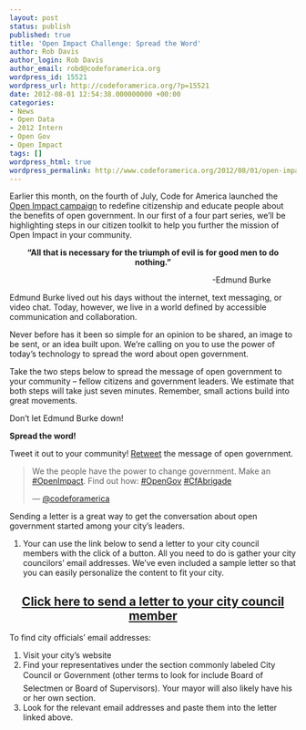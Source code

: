 ```yaml
---
layout: post
status: publish
published: true
title: 'Open Impact Challenge: Spread the Word'
author: Rob Davis
author_login: Rob Davis
author_email: robd@codeforamerica.org
wordpress_id: 15521
wordpress_url: http://codeforamerica.org/?p=15521
date: 2012-08-01 12:54:38.000000000 +00:00
categories:
- News
- Open Data
- 2012 Intern
- Open Gov
- Open Impact
tags: []
wordpress_html: true
wordpress_permalink: http://www.codeforamerica.org/2012/08/01/open-impact-challenge-spread-the-word/
---
```


<p>Earlier this month, on the fourth of July, Code for America launched the <a href="http://openimpact.us/">Open Impact campaign</a> to redefine citizenship and educate people about the benefits of open government. In our first of a four part series, we’ll be highlighting steps in our citizen toolkit to help you further the mission of Open Impact in your community.</p>
<p style="text-align: center;"><strong>“All that is necessary for the triumph of evil is for good men to do nothing.”</strong></p>
<p dir="ltr" style="text-align: center;">                                                                               -Edmund Burke</p>
<p>Edmund Burke lived out his days without the internet, text messaging, or video chat. Today, however, we live in a world defined by accessible communication and collaboration.</p>
<p>Never before has it been so simple for an opinion to be shared, an image to be sent, or an idea built upon. We’re calling on you to use the power of today’s technology to spread the word about open government.</p>
<p>Take the two steps below to spread the message of open government to your community – fellow citizens and government leaders. We estimate that both steps will take just seven minutes. Remember, small actions build into great movements.</p>
<p>Don’t let Edmund Burke down!</p>
<p><strong>Spread the word!</strong></p>
<p style="text-align: left;">Tweet it out to your community! <a href="https://twitter.com/codeforamerica/status/230721756200067072">Retweet</a> the message of open government.</p>
<blockquote class="twitter-tweet tw-align-center"><p>We the people have the power to change government. Make an <a href="https://twitter.com/search/%2523OpenImpact">#OpenImpact</a>. Find out how: <a href="https://twitter.com/search/%2523OpenGov">#OpenGov</a> <a href="https://twitter.com/search/%2523CfAbrigade">#CfAbrigade</a></p>
<p>— <a href="https://twitter.com/codeforamerica/status/230721756200067072">@codeforamerica</a></p></blockquote>
<p>Sending a letter is a great way to get the conversation about open government started among your city’s leaders.</p>
<ol>
<li>Your can use the link below to send a letter to your city council members with the click of a button. All you need to do is gather your city councilors’ email addresses. We’ve even included a sample letter so that you can easily personalize the content to fit your city.</li>
</ol>
<h2 align="center"><a href="https://secure.codeforamerica.org/page/share/open-impact-city-official-email">Click here to send a letter to your city council member</a></h2>
<p>To find city officials’ email addresses:</p>
<ol>
<li>Visit your city’s website</li>
<li>Find your representatives under the section commonly labeled City Council or Government (other terms to look for include Board of Selectmen or Board of Supervisors). Your mayor will also likely have his or her own section.</li>
<li>Look for the relevant email addresses and paste them into the letter linked above.</li>
</ol>
